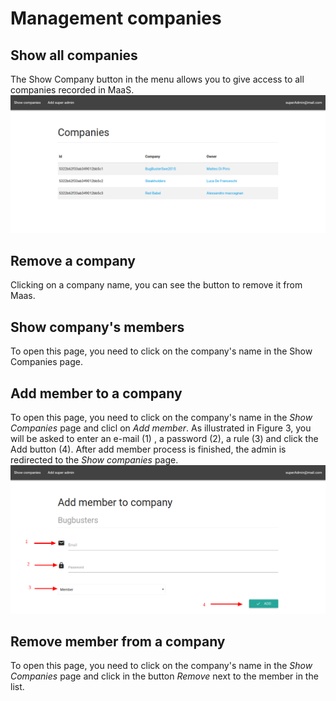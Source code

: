 # Management companies
## Show all companies
The Show Company button in the menu allows you to give access to all companies recorded in MaaS.
![](../img/showCompanies.png)

## Remove a company
Clicking on a company name, you can see the button to remove it from Maas.

## Show company's members
To open this page, you need to click on the company's name in the Show Companies page.

## Add member to a company
To open this page, you need to click on the company's name in the *Show Companies* page and clicl on *Add member*.
As illustrated in Figure 3, you will be asked to enter an e-mail (1) , a password (2), a rule (3) and click the Add button (4). After add member process is finished, the admin is redirected to the *Show companies* page. 
![](../img/addMemberToCompany.png)

## Remove member from a company
To open this page, you need to click on the company's name in the *Show Companies* page and click in the button *Remove* next to the member in the list.

